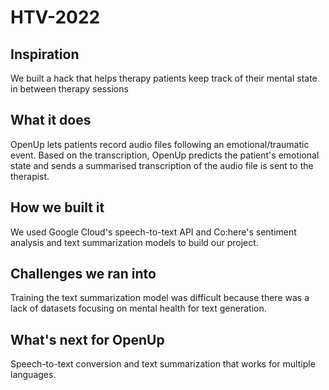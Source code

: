 # HTV-2022

## Inspiration
We built a hack that helps therapy patients keep track of their mental state in between therapy sessions

## What it does
OpenUp lets patients record audio files following an emotional/traumatic event. Based on the transcription, OpenUp predicts the patient's emotional state and sends a summarised transcription of the audio file is sent to the therapist.

## How we built it
We used Google Cloud's speech-to-text API and Co:here's sentiment analysis and text summarization models to build our project.

## Challenges we ran into
Training the text summarization model was difficult because there was a lack of datasets focusing on mental health for text generation.

## What's next for OpenUp
Speech-to-text conversion and text summarization that works for multiple languages.
